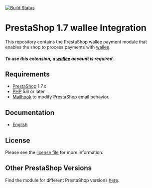 [![Build Status](https://travis-ci.org/wallee-payment/prestashop-1.7.svg?branch=master)](https://travis-ci.org/wallee-payment/prestashop-1.7)

# PrestaShop 1.7 wallee Integration
This repository contains the PrestaShop wallee payment module that enables the shop to process payments with [wallee](https://www.wallee.com).

##### To use this extension, a [wallee](https://www.wallee.com) account is required.

## Requirements

* [PrestaShop](https://www.prestashop.com/) 1.7.x
* [PHP](http://php.net/) 5.6 or later
* [Mailhook](https://github.com/wallee-payment/prestashop-mailhook/releases) to modify PrestaShop email behavior.

## Documentation

* [English](https://plugin-documentation.wallee.com/wallee-payment/prestashop-1.7/1.0.15/docs/en/documentation.html)

## License

Please see the [license file](https://github.com/wallee-payment/prestashop-1.7/blob/1.0.15/LICENSE) for more information.

## Other PrestaShop Versions

Find the module for different PrestaShop versions [here](../../../prestashop).
